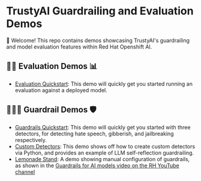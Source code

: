 # TrustyAI Guardrailing and Evaluation Demos
👋 Welcome! This repo contains demos showcasing TrustyAI's guardrailing and model evaluation features within Red Hat Openshift AI.


## 👩‍🔬 Evaluation Demos 📊
* [Evaluation Quickstart](./eval-quickstart-demo/README.md): This demo will quickly get you started running an evaluation against a deployed model. 


## 💂🏿‍♀️ Guardrail Demos 🛡️
* [Guardrails Quickstart](./guardrails-quickstart-demo/README.md): This demo will quickly get you started with three detectors, for detecting hate speech, gibberish, and jailbreaking respectively.  
* [Custom Detectors](./custom-detectors/README.md): This demo shows off how to create custom detectors via Python, and provides an example of LLM self-reflection guardrailing.
* [Lemonade Stand](./lemonade-stand-demo/README.md): A demo showing manual configuration of guardrails, as shown in the [Guardrails for AI models video on the RH YouTube channel](https://www.youtube.com/watch?v=Owr2ToxRbho)
